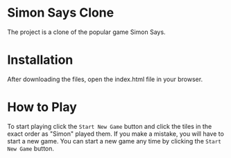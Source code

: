 # Simon Says Clone

The project is a clone of the popular game Simon Says.

# Installation
After downloading the files, open the index.html file in your browser.

# How to Play
To start playing click the `Start New Game` button and click the tiles in the exact
order as "Simon" played them. If you make a mistake, you will have to start a new game.
You can start a new game any time by clicking the `Start New Game` button.
